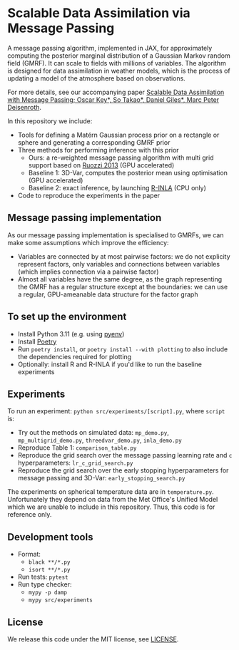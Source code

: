 # Scalable Data Assimilation via Message Passing

A message passing algorithm, implemented in JAX, for approximately computing the posterior marginal distribution of a Gaussian Markov random field (GMRF).
It can scale to fields with millions of variables.
The algorithm is designed for data assimilation in weather models, which is the process of updating a model of the atmosphere based on observations.

For more details, see our accompanying paper [Scalable Data Assimilation with Message Passing; Oscar Key*, So Takao*, Daniel Giles*, Marc Peter Deisenroth](https://arxiv.org/abs/2404.12968).

In this repository we include:
- Tools for defining a Matérn Gaussian process prior on a rectangle or sphere and generating a corresponding GMRF prior
- Three methods for performing inference with this prior
  - Ours: a re-weighted message passing algorithm with multi grid support based on [Ruozzi 2013](https://jmlr.org/papers/v14/ruozzi13a.html) (GPU accelerated)
  - Baseline 1: 3D-Var, computes the posterior mean using optimisation (GPU accelerated)
  - Baseline 2: exact inference, by launching [R-INLA](https://www.r-inla.org/) (CPU only)
- Code to reproduce the experiments in the paper


## Message passing implementation
As our message passing implementation is specialised to GMRFs, we can make some assumptions which improve the efficiency:
- Variables are connected by at most pairwise factors: we do not explicity represent factors, only variables and connections between variables (which implies connection via a pairwise factor)
- Almost all variables have the same degree, as the graph representing the GMRF has a regular structure except at the boundaries: we can use a regular, GPU-ameanable data structure for the factor graph


## To set up the environment
- Install Python 3.11 (e.g. using [pyenv](https://github.com/pyenv/pyenv))
- Install [Poetry](https://python-poetry.org/)
- Run `poetry install`, or `poetry install --with plotting` to also include the dependencies required for plotting
- Optionally: install R and R-INLA if you'd like to run the baseline experiments

## Experiments
To run an experiment: `python src/experiments/[script].py`, where `script` is:
- Try out the methods on simulated data: `mp_demo.py`, `mp_multigrid_demo.py`, `threedvar_demo.py`, `inla_demo.py`
- Reproduce Table 1: `comparison_table.py`
- Reproduce the grid search over the message passing learning rate and `c` hyperparameters: `lr_c_grid_search.py`
- Reproduce the grid search over the early stopping hyperparameters for message passing and 3D-Var: `early_stopping_search.py`

The experiments on spherical temperature data are in `temperature.py`.
Unfortunately they depend on data from the Met Office's Unified Model which we are unable to include in this repository.
Thus, this code is for reference only.


## Development tools
- Format:
  - `black **/*.py`
  - `isort **/*.py`
- Run tests: `pytest`
- Run type checker:
  - `mypy -p damp`
  - `mypy src/experiments`


## License
We release this code under the MIT license, see [LICENSE](LICENSE).
